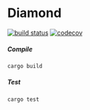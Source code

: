 # Diamond

[![build status](https://travis-ci.com/GiantPlantsSociety/diamond.svg?branch=master)](https://travis-ci.com/GiantPlantsSociety/diamond)
[![codecov](https://codecov.io/gh/GiantPlantsSociety/diamond/branch/master/graph/badge.svg)](https://codecov.io/gh/GiantPlantsSociety/diamond)

##### Compile

```bash
cargo build
```

##### Test

```bash
cargo test
```

